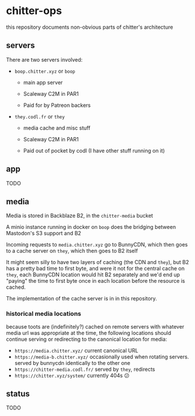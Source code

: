 # chitter-ops

this repository documents non-obvious parts of chitter's architecture

## servers

There are two servers involved:

* `boop.chitter.xyz` or `boop`
    * main app server

    * Scaleway C2M in PAR1

    * Paid for by Patreon backers

* `they.codl.fr` or `they`

    * media cache and misc stuff

    * Scaleway C2M in PAR1

    * Paid out of pocket by codl (I have other stuff running on it)

## app

TODO

## media

Media is stored in Backblaze B2, in the `chitter-media` bucket

A minio instance running in docker on `boop` does the bridging between Mastodon's S3 support and B2

Incoming requests to `media.chitter.xyz` go to BunnyCDN, which then goes to a cache server on `they`, which then goes to B2 itself

It might seem silly to have two layers of caching (the CDN and `they`), but B2 has a pretty bad time to first byte, and were it not for the central cache on `they`, each BunnyCDN location would hit B2 separately and we'd end up "paying" the time to first byte once in each location before the resource is cached.

The implementation of the cache server is in </media-cache> in this repository.

### historical media locations

because toots are (indefinitely?) cached on remote servers with whatever media url was appropriate at the time, the following locations should continue serving or redirecting to the canonical location for media:

* `https://media.chitter.xyz/` current canonical URL
* `https://media-b.chitter.xyz/` occasionally used when rotating servers. served by bunnycdn identically to the other one
* `https://chitter-media.codl.fr/` served by `they`, redirects
* `https://chitter.xyz/system/` currently 404s 😕

## status

TODO
